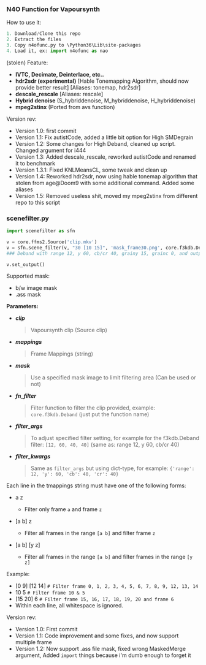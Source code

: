 ### N4O Function for Vapoursynth

How to use it:
```py
1. Download/Clone this repo
2. Extract the files
3. Copy n4ofunc.py to \Python36\Lib\site-packages
4. Load it, ex: import n4ofunc as nao
```

(stolen) Feature:
- **IVTC, Decimate, Deinterlace, etc..**
- **hdr2sdr (experimental)** [Hable Tonemapping Algorithm, should now provide better result] [Aliases: tonemap, hdr2sdr]
- **descale_rescale** [Aliases: rescale]
- **Hybrid denoise** (S_hybriddenoise, M_hybriddenoise, H_hybriddenoise)
- **mpeg2stinx** (Ported from avs function)

Version rev:
- Version 1.0: first commit
- Version 1.1: Fix autistCode, added a little bit option for High SMDegrain
- Version 1.2: Some changes for High Deband, cleaned up script. Changed argument for i444
- Version 1.3: Added descale_rescale, reworked autistCode and renamed it to benchmark
- Version 1.3.1: Fixed KNLMeansCL, some tweak and clean up
- Version 1.4: Reworked hdr2sdr, now using hable tonemap algorithm that stolen from age@Doom9 with some additional command. Added some aliases
- Version 1.5: Removed useless shit, moved my mpeg2stinx from different repo to this script


### scenefilter.py

```py
import scenefilter as sfn

v = core.ffms2.Source('clip.mkv')
v = sfn.scene_filter(v, "30 [10 15]", 'mask_frame30.png', core.f3kdb.Deband, [12, 60, 40, 40], {'grainy': 15, 'grainc': 0, 'output_depth': 16}) 
### Deband with range 12, y 60, cb/cr 40, grainy 15, grainc 0, and output_depth 10 for frame 30 and from frame 10 to frame 15 with mask

v.set_output()
```

Supported mask:
- b/w image mask
- .ass mask

**Parameters:**
- ***clip***
    >Vapoursynth clip (Source clip)
- ***mappings***
    >Frame Mappings (string)
- ***mask***
    >Use a specified mask image to limit filtering area (Can be used or not)
- ***fn_filter***
    >Filter function to filter the clip provided, example: `core.f3kdb.Deband` (just put the function name)
- ***filter_args***
    >To adjust specified filter setting, for example for the f3kdb.Deband filter: `[12, 60, 40, 40]` (same as: range 12, y 60, cb/cr 40)
- ***filter_kwargs***
    >Same as `filter_args` but using dict-type, for example: `{'range': 12, 'y': 60, 'cb': 40, 'cr': 40}`

Each line in the tmappings string must have one of the following forms:

- a z
    - Filter only frame `a` and frame `z`

- [a b] z
    - Filter all frames in the range `[a b]` and filter frame `z`

- [a b] [y z]
    - Filter all frames in the range `[a b]` and filter frames in the range `[y z]`

Example:
- [0 9] [12 14]   `# Filter frame 0, 1, 2, 3, 4, 5, 6, 7, 8, 9, 12, 13, 14`
- 10 5            `# Filter frame 10 & 5`
- [15 20] 6       `# Filter frame 15, 16, 17, 18, 19, 20 and frame 6`
- Within each line, all whitespace is ignored.

Version rev:
- Version 1.0: First commit
- Version 1.1: Code improvement and some fixes, and now support multiple frame
- Version 1.2: Now support .ass file mask, fixed wrong MaskedMerge argument, 
  Added `import` things because i'm dumb enough to forget it